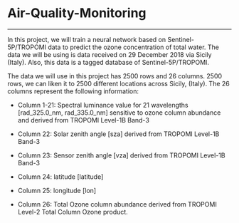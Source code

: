 # Air-Quality-Monitoring
--------------------------------

In this project, we will train a neural network based on Sentinel-5P/TROPOMI data to predict the ozone concentration of total water. The data we will be using is data received on 29 December 2018 via Sicily (Italy). Also, this data is a tagged database of Sentinel-5P/TROPOMI. 

The data we will use in this project has 2500 rows and 26 columns. 2500 rows, we can liken it to 2500 different locations across Sicily, (Italy). The 26 columns represent the following information:
* Column 1-21: Spectral luminance value for 21 wavelengths [rad_325.0_nm, rad_335.0_nm] sensitive to ozone column abundance and derived from TROPOMI Level-1B Band-3

* Column 22: Solar zenith angle [sza] derived from TROPOMI Level-1B Band-3

* Column 23: Sensor zenith angle [vza] derived from TROPOMI Level-1B Band-3

* Column 24: latitude [latitude]

* Column 25: longitude [lon]

* Column 26: Total Ozone column abundance derived from TROPOMI Level-2 Total Column Ozone product.

